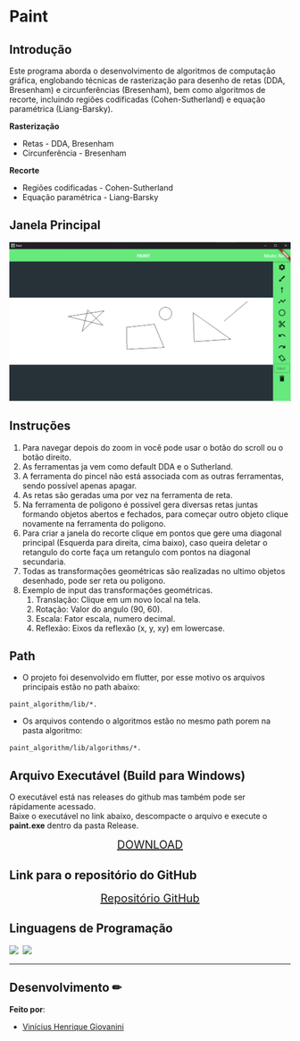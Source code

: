# Paint

## Introdução

Este programa aborda o desenvolvimento de algoritmos de computação gráfica, englobando técnicas de rasterização para desenho de retas (DDA, Bresenham) e circunferências (Bresenham), bem como algoritmos de recorte, incluindo regiões codificadas (Cohen-Sutherland) e equação paramétrica (Liang-Barsky).

**Rasterização**  
- Retas - DDA, Bresenham  
-  Circunferência - Bresenham  
  
**Recorte**  
- Regiões codificadas - Cohen-Sutherland  
- Equação paramétrica - Liang-Barsky  

## Janela Principal
![alt text](./paint_algorithm/assets/main_window.png)

## Instruções

1. Para navegar depois do zoom in você pode usar o botão do scroll ou o botão direito.
2. As ferramentas ja vem como default DDA e o Sutherland.
3. A ferramenta do pincel não está associada com as outras ferramentas, sendo possível apenas apagar.
4. As retas são geradas uma por vez na ferramenta de reta.
5. Na ferramenta de poligono é possivel gera diversas retas juntas formando objetos abertos e fechados, para começar outro objeto clique novamente na ferramenta do poligono.
6. Para criar a janela do recorte clique em pontos que gere uma diagonal principal (Esquerda para direita, cima baixo), caso queira deletar o retangulo do corte faça um retangulo com pontos na diagonal secundaria.
7. Todas as transformações geométricas são realizadas no ultimo objetos desenhado, pode ser reta ou poligono.
8. Exemplo de input das transformações geométricas.
   1. Translação: Clique em um novo local na tela.
   2. Rotação: Valor do angulo (90, 60).
   3. Escala: Fator escala, numero decimal.
   4. Reflexão: Eixos da reflexão (x, y, xy) em lowercase.  

## Path

- O projeto foi desenvolvido em flutter, por esse motivo os arquivos principais estão no path abaixo:
```
paint_algorithm/lib/*.
```
- Os arquivos contendo o algoritmos estão no mesmo path porem na pasta algoritmo:
```
paint_algorithm/lib/algorithms/*.
```

## Arquivo Executável (Build para Windows)
O executável está nas releases do github mas também pode ser rápidamente acessado.  
Baixe o executável no link abaixo, descompacte o arquivo e execute o **paint.exe** dentro da pasta Release.

<center>
<a style="font-size: 20px;" href="https://github.com/viniciushgiovanini/paint-computer-graphics/releases/download/v1.0/Release.zip">DOWNLOAD</a>
</center>

## Link para o repositório do GitHub
<center>
<a style="font-size: 20px;" href="https://github.com/viniciushgiovanini/paint-computer-graphics">Repositório GitHub</a>
</center>


## Linguagens de Programação

<img src="https://cdn.jsdelivr.net/gh/devicons/devicon@latest/icons/dart/dart-original.svg" width="50px"/>&nbsp;
<img src="https://cdn.jsdelivr.net/gh/devicons/devicon/icons/flutter/flutter-original.svg" width="50px"/>

---

## Desenvolvimento ✏

**Feito por**:
- [Vinícius Henrique Giovanini](https://github.com/viniciushgiovanini)  
